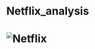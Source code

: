 # Netflix_analysis
# ![Netflix](https://github.com/user-attachments/assets/e429112e-05a2-4d1b-aaa8-d866844aab98)


